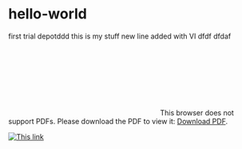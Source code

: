 # hello-world
first trial depotddd
this is my stuff
new line added with VI
dfdf dfdaf
<object data="http://www.ti.com/lit/ds/sbos694a/sbos694a.pdf" type="application/pdf" width="700px" height="700px">
    <embed src="http://www.ti.com/lit/ds/sbos694a/sbos694a.pdf">
        This browser does not support PDFs. Please download the PDF to view it: <a href="http://www.ti.com/lit/ds/sbos694a/sbos694a.pdf">Download PDF</a>.</p>
    </embed>
</object>

[![This link](https://images.pexels.com/photos/40784/drops-of-water-water-nature-liquid-40784.jpeg)](http://example.net/)